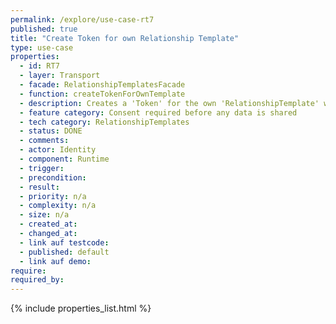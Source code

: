 ```yaml
---
permalink: /explore/use-case-rt7
published: true
title: "Create Token for own Relationship Template"
type: use-case
properties:
  - id: RT7
  - layer: Transport
  - facade: RelationshipTemplatesFacade
  - function: createTokenForOwnTemplate
  - description: Creates a 'Token' for the own 'RelationshipTemplate' with the given 'id'
  - feature category: Consent required before any data is shared
  - tech category: RelationshipTemplates
  - status: DONE
  - comments:
  - actor: Identity
  - component: Runtime
  - trigger:
  - precondition:
  - result:
  - priority: n/a
  - complexity: n/a
  - size: n/a
  - created_at:
  - changed_at:
  - link auf testcode:
  - published: default
  - link auf demo:
require:
required_by:
---
```

{% include properties_list.html %}
